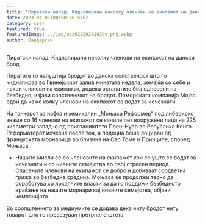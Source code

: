 ```yaml
---
title: "Пиратски напад: Киднапирани неколку членови на екипажот на дански брод"
date: 2023-04-01T00:50:40.516Z
category: свет
featured: true
featuredImage: ../img/usa9292929293bv.png.webp
author: Вардарски
---
```


Пиратски напад: Киднапирани неколку членови на екипажот на дански брод

Пиратите го напуштија бродот во данска сопственост што го киднапираа во Гвинејскиот залив минатата недела, земајќи со себе и некои членови на екипажот, додека останатите беа однесени на безбедно, изјави сопственикот на бродот. Поморската компанија Мојас одби да каже колку членови на екипажот се водат за исчезнати.

На танкерот за нафта и хемикалии „Моњаса Реформер“ под либериско знаме со 16 членови на екипажот се качиле пет вооружени лица на 225 километри западно од пристаништето Поен-Нуар во Република Конго. Реформаторот исчезна после тоа, а подоцна беше лоциран од француската морнарица во близина на Сао Томе и Принципе, според Моњаса.

- Нашите мисли се со членовите на екипажот кои се уште се водат за исчезнати и со нивните семејства во овој стресен период. Спасените членови на екипажот се добро и добиваат соодветна грижа во безбедна средина. Моњаса ќе продолжи тесно да соработува со локалните власти за да го поддржи безбедното враќање на нашите морнари кај нивните семејства, објави компанијата.

Во соопштението за медиумите се додава дека ниту бродот ниту товарот што го превезувал претрпеле штета.
